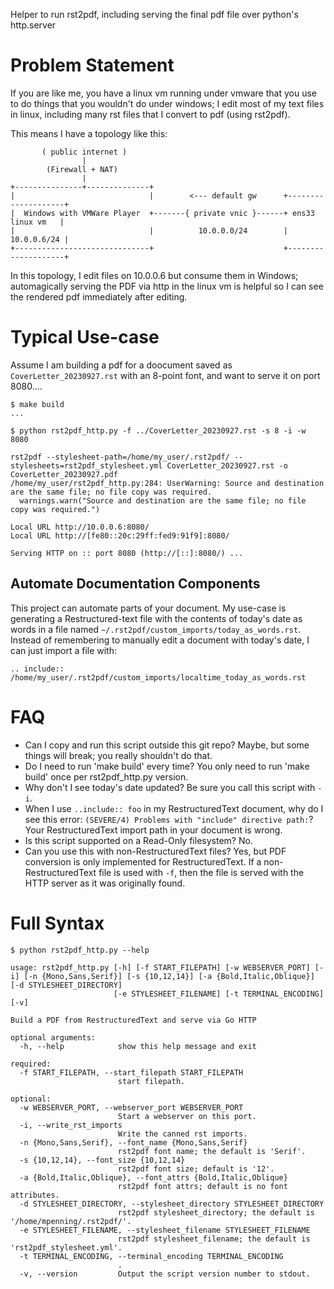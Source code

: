 Helper to run rst2pdf, including serving the final pdf file over python's http.server

# Problem Statement
If you are like me, you have a linux vm running under vmware that you use to do things that you wouldn't do under windows; I edit most of my text files in linux, including many rst files that I convert to pdf (using rst2pdf).

This means I have a topology like this:

```
       ( public internet )
                |
        (Firewall + NAT)
                |
+---------------+--------------+
|                              |        <--- default gw      +--------------------+
|  Windows with VMWare Player  +-------{ private vnic }------+ ens33   linux vm   |
|                              |          10.0.0.0/24        |        10.0.0.6/24 |
+------------------------------+                             +--------------------+
```

In this topology, I edit files on 10.0.0.6 but consume them in Windows; automagically serving the PDF via http in the linux vm is helpful so I can see the rendered pdf immediately after editing.


# Typical Use-case

Assume I am building a pdf for a doocument saved as `CoverLetter_20230927.rst` with an 8-point font, and want to serve it on port 8080....

```
$ make build
...

$ python rst2pdf_http.py -f ../CoverLetter_20230927.rst -s 8 -i -w 8080

rst2pdf --stylesheet-path=/home/my_user/.rst2pdf/ --stylesheets=rst2pdf_stylesheet.yml CoverLetter_20230927.rst -o CoverLetter_20230927.pdf
/home/my_user/rst2pdf_http.py:284: UserWarning: Source and destination are the same file; no file copy was required.
  warnings.warn("Source and destination are the same file; no file copy was required.")

Local URL http://10.0.0.6:8080/
Local URL http://[fe80::20c:29ff:fed9:91f9]:8080/

Serving HTTP on :: port 8080 (http://[::]:8080/) ...
```

## Automate Documentation Components

This project can automate parts of your document.  My use-case is generating a Restructured-text file with the contents of today's date as words in a file named ``~/.rst2pdf/custom_imports/today_as_words.rst``.  Instead of remembering to manually edit a document with today's date, I can just import a file with:

```
.. include:: /home/my_user/.rst2pdf/custom_imports/localtime_today_as_words.rst
```

# FAQ

- Can I copy and run this script outside this git repo?  Maybe, but some things will break; you really shouldn't do that.
- Do I need to run 'make build' every time?  You only need to run 'make build' once per rst2pdf_http.py version.
- Why don't I see today's date updated?  Be sure you call this script with `-i`.
- When I use `..include:: foo` in my RestructuredText document, why do I see this error: `(SEVERE/4) Problems with "include" directive path:`?  Your RestructuredText import path in your document is wrong.
- Is this script supported on a Read-Only filesystem?  No.
- Can you use this with non-RestructuredText files?  Yes, but PDF conversion is only implemented for RestructuredText.  If a non-RestructuredText file is used with `-f`, then the file is served with the HTTP server as it was originally found.

# Full Syntax

```
$ python rst2pdf_http.py --help

usage: rst2pdf_http.py [-h] [-f START_FILEPATH] [-w WEBSERVER_PORT] [-i] [-n {Mono,Sans,Serif}] [-s {10,12,14}] [-a {Bold,Italic,Oblique}] [-d STYLESHEET_DIRECTORY]
                       [-e STYLESHEET_FILENAME] [-t TERMINAL_ENCODING] [-v]

Build a PDF from RestructuredText and serve via Go HTTP

optional arguments:
  -h, --help            show this help message and exit

required:
  -f START_FILEPATH, --start_filepath START_FILEPATH
                        start filepath.

optional:
  -w WEBSERVER_PORT, --webserver_port WEBSERVER_PORT
                        Start a webserver on this port.
  -i, --write_rst_imports
                        Write the canned rst imports.
  -n {Mono,Sans,Serif}, --font_name {Mono,Sans,Serif}
                        rst2pdf font name; the default is 'Serif'.
  -s {10,12,14}, --font_size {10,12,14}
                        rst2pdf font size; default is '12'.
  -a {Bold,Italic,Oblique}, --font_attrs {Bold,Italic,Oblique}
                        rst2pdf font attrs; default is no font attributes.
  -d STYLESHEET_DIRECTORY, --stylesheet_directory STYLESHEET_DIRECTORY
                        rst2pdf stylesheet_directory; the default is '/home/mpenning/.rst2pdf/'.
  -e STYLESHEET_FILENAME, --stylesheet_filename STYLESHEET_FILENAME
                        rst2pdf stylesheet_filename; the default is 'rst2pdf_stylesheet.yml'.
  -t TERMINAL_ENCODING, --terminal_encoding TERMINAL_ENCODING
                        .
  -v, --version         Output the script version number to stdout.

```
